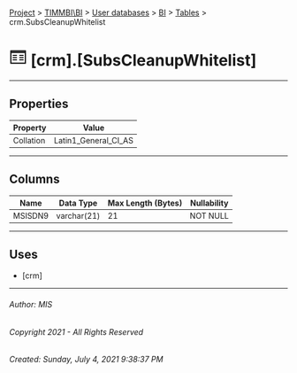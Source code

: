 #### 

[Project](../../../../index.md) > [TIMMBI\\BI](../../../index.md) > [User databases](../../index.md) > [BI](../index.md) > [Tables](Tables.md) > crm.SubsCleanupWhitelist

# ![Tables](../../../../Images/Table32.png) [crm].[SubsCleanupWhitelist]

---

## <a name="#properties"></a>Properties

| Property | Value |
|---|---|
| Collation | Latin1_General_CI_AS |


---

## <a name="#columns"></a>Columns

| Name | Data Type | Max Length (Bytes) | Nullability |
|---|---|---|---|
| MSISDN9 | varchar(21) | 21 | NOT NULL |


---

## <a name="#uses"></a>Uses

* [crm]


---

###### Author:  MIS

###### Copyright 2021 - All Rights Reserved

###### Created: Sunday, July 4, 2021 9:38:37 PM

